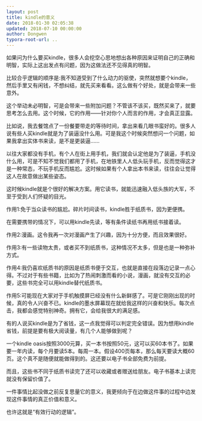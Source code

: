 ```yaml
---
layout: post
title: kindle的意义
date: 2018-01-30 02:05:38
updated: 2018-07-10 00:00:00
author: Dongwen
typora-root-url: ..
---
```




如果问为什么要买kindle，很多人会挖空心思地想出各种原因来证明自己的正确和明智，实际上这出发点有问题，因为这做法还不见得真的明智。

比较合乎逻辑的顺序是:我不知道受到了什么动力的驱使，突然就想要个kindle，然后手里又有闲钱，不想纠结，就先买来看看。这么做有个好处，就是会带来一些意外。

这个举动未必明智，可是会带来一些附加问题？不管该不该买，既然买来了，就要思考怎么去用。这个时候，它的作用——针对你个人而言的作用，才会真正显露。

比如说，我去餐馆点了一份餐要带走的等待时间，拿出来看几眼书蛮好的。很多人说有些人买kindle就是为了装逼没什么用。可是我这个时候突然想问一个问题，如果我拿出实体书来读，是不是更装逼……

以往大家都没有手机，有个人在街上用手机，我们就会认定他是为了装逼，手机没什么用，可是不知不觉我们都用了手机，在地铁里人人低头玩手机，反而觉得这才是一种常态，不玩手机反而尴尬。这时候如果有个人拿出本书来读，往往会让觉得这人在故意做出某些姿态。

这时候kindle就是个很好的解决方案。用它读书，就能迅速融入低头族的大军，不至于受到人们怀疑的目光。

作用1:免于当众读书的尴尬。碎片时间读书，kindle胜于纸质书，因为更便携。

在需要携带的情况下，可以用kindle先读，等有条件读纸书再用纸书接着读。

作用2:漫画。这令我再一次对漫画产生了兴趣，因为十分方便，而且效果很好。

作用3:有一些读物太贵，或者买不到纸质书，这种情况不太多，但是也是一种弥补方式。

作用4:我仍喜欢纸质书的原因是纸质书便于交互，也就是直接在段落边记录一点心得。不过对于有些书籍，比如为了热闹刺激而看的小说，漫画，就没有交互的必要，这些书完全可以用kindle替代纸质书。

作用5:可能现在大家对于手机触摸屏已经没有什么新鲜感了。可是它刚刚出现的时候，真的令人兴奋不已。kindle的墨水屏幕现在就给我这样的兴奋和快乐。每次点击，我都会感觉特别神奇。拥有它，会给我很大的满足感。

有的人说买kindle是为了省钱，这一点我觉得可以判定完全错误。因为想用kindle省钱，前提是要有极大阅读量，有几个人能够做到呢？

一个kindle oasis按照3000元算，买一本书按照50元，这可以买60本书了。如果要一年内读，每个月要读5本。每周一本。假设400页每本，那么每天要读大概60页。这个真不是随便就能做得到的。这还要以电子书全部免费为前提。

而且，这些书不同于纸质书读完了还可以收藏或者赠送给朋友。电子书基本上读完就没有保留价值了。

一件事情比起没做之前反复思量它的意义，我更倾向于在边做这件事的过程中边发现这件事情的真正价值和意义。

也许这就是“有效行动的逻辑”。


